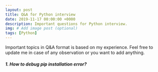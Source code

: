 ```yaml
---
layout: post
title: Q&A for Python interview
date: 2019-11-17 00:00:00 +0000
description: Important questions for Python interview.
img: # Add image post (optional)
tags: [Python]
---
```

Important topics in Q&A format is based on my experience. Feel free to update me in case of any observation or you want to add anything.

##### 1. How to debug pip installation error?

